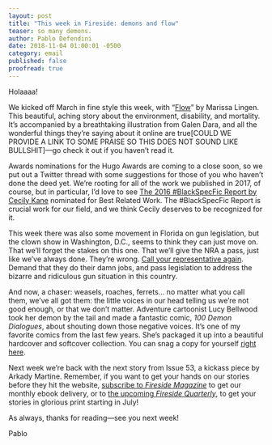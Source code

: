 ```yaml
---
layout: post
title: "This week in Fireside: demons and flow"
teaser: so many demons.
author: Pablo Defendini
date: 2018-11-04 01:00:01 -0500
category: email
published: false
proofread: true
---
```


Holaaaa!

We kicked off March in fine style this week, with “[Flow](https://firesidefiction.com/flow)” by Marissa Lingen. This beautiful, aching story about the environment, disability, and mortality. It’s accompanied by a breathtaking illustration from Galen Dara, and all the wonderful things they’re saying about it online are true[COULD WE PROVIDE A LINK TO SOME PRAISE SO THIS DOES NOT SOUND LIKE BULLSHIT]—go check it out if you haven’t read it.

Awards nominations for the Hugo Awards are coming to a close soon, so we put out a Twitter thread with some suggestions for those of you who haven’t done the deed yet.  We’re rooting for all of the work we published in 2017, of course, but in particular, I’d love to see [The 2016 #BlackSpecFic Report by Cecily Kane](https://firesidefiction.com/blackspecfic-2016) nominated for Best Related Work. The #BlackSpecFic Report is crucial work for our field, and we think Cecily deserves to be recognized for it.

This week there was also some movement in Florida on gun legislation, but the clown show in Washington, D.C., seems to think they can just move on. That we’ll forget the stakes on this one. That we’ll give the NRA a pass, just like we’ve always done. They’re wrong. [Call your representative again](https://www.5calls.org/issue/federal-ban-assault-weapons). Demand that they do their damn jobs, and pass legislation to address the bizarre and ridiculous gun situation in this country.

And now, a chaser: weasels, roaches, ferrets… no matter what you call them, we’ve all got them: the little voices in our head telling us we’re not good enough, or that we don’t matter. Adventure cartoonist Lucy Bellwood took her demon by the tail and made a fantastic comic, _100 Demon Dialogues_, about shouting down those negative voices. It’s one of my favorite comics from the last few years. She’s packaged it up into a beautiful hardcover and softcover collection. You can snag a copy for yourself [right here](https://100-demon-dialogues.backerkit.com/hosted_preorders).

Next week we’re back with the next story from Issue 53, a kickass piece by Arkady Martine. Remember, if you want to get your hands on our stories before they hit the website, [subscribe to _Fireside Magazine_](https://firesidefiction.com/#subscribe) to get our monthly ebook delivery, or to [the upcoming _Fireside Quarterly_](https://d.rip/fireside), to get your stories in glorious print starting in July!

As always, thanks for reading—see you next week!

Pablo
